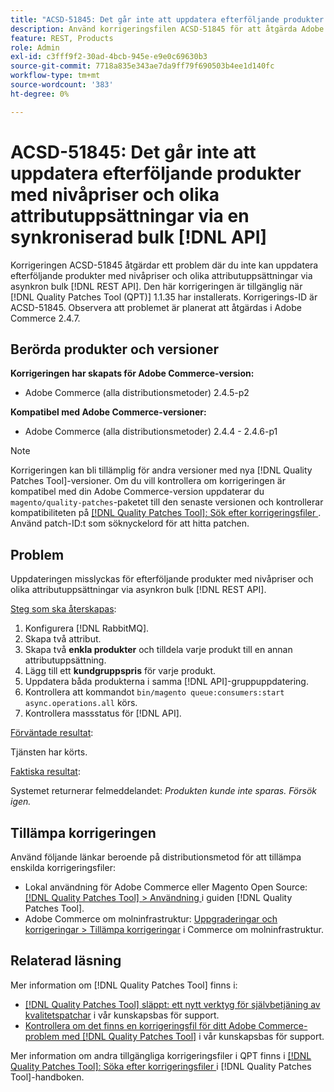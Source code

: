 ```yaml
---
title: "ACSD-51845: Det går inte att uppdatera efterföljande produkter med nivåpriser och olika attributuppsättningar via en synkroniserad bulk  [!DNL API]"
description: Använd korrigeringsfilen ACSD-51845 för att åtgärda Adobe Commerce-problemet, där du inte kan uppdatera efterföljande produkter med nivåpriser och olika attributuppsättningar via asynkron bulk [!DNL REST API].
feature: REST, Products
role: Admin
exl-id: c3fff9f2-30ad-4bcb-945e-e9e0c69630b3
source-git-commit: 7718a835e343ae7da9ff79f690503b4ee1d140fc
workflow-type: tm+mt
source-wordcount: '383'
ht-degree: 0%

---
```


# ACSD-51845: Det går inte att uppdatera efterföljande produkter med nivåpriser och olika attributuppsättningar via en synkroniserad bulk [!DNL API]

Korrigeringen ACSD-51845 åtgärdar ett problem där du inte kan uppdatera efterföljande produkter med nivåpriser och olika attributuppsättningar via asynkron bulk [!DNL REST API]. Den här korrigeringen är tillgänglig när [!DNL Quality Patches Tool (QPT)] 1.1.35 har installerats. Korrigerings-ID är ACSD-51845. Observera att problemet är planerat att åtgärdas i Adobe Commerce 2.4.7.

## Berörda produkter och versioner

**Korrigeringen har skapats för Adobe Commerce-version:**

* Adobe Commerce (alla distributionsmetoder) 2.4.5-p2

**Kompatibel med Adobe Commerce-versioner:**

* Adobe Commerce (alla distributionsmetoder) 2.4.4 - 2.4.6-p1

>[!NOTE]
>
>Korrigeringen kan bli tillämplig för andra versioner med nya [!DNL Quality Patches Tool]-versioner. Om du vill kontrollera om korrigeringen är kompatibel med din Adobe Commerce-version uppdaterar du `magento/quality-patches`-paketet till den senaste versionen och kontrollerar kompatibiliteten på [[!DNL Quality Patches Tool]: Sök efter korrigeringsfiler ](https://experienceleague.adobe.com/tools/commerce-quality-patches/index.html). Använd patch-ID:t som söknyckelord för att hitta patchen.

## Problem

Uppdateringen misslyckas för efterföljande produkter med nivåpriser och olika attributuppsättningar via asynkron bulk [!DNL REST API].

<u>Steg som ska återskapas</u>:

1. Konfigurera [!DNL RabbitMQ].
1. Skapa två attribut.
1. Skapa två **enkla produkter** och tilldela varje produkt till en annan attributuppsättning.
1. Lägg till ett **kundgruppspris** för varje produkt.
1. Uppdatera båda produkterna i samma [!DNL API]-gruppuppdatering.
1. Kontrollera att kommandot `bin/magento queue:consumers:start async.operations.all` körs.
1. Kontrollera massstatus för [!DNL API].

<u>Förväntade resultat</u>:

Tjänsten har körts.

<u>Faktiska resultat</u>:

Systemet returnerar felmeddelandet: *Produkten kunde inte sparas. Försök igen.*

## Tillämpa korrigeringen

Använd följande länkar beroende på distributionsmetod för att tillämpa enskilda korrigeringsfiler:

* Lokal användning för Adobe Commerce eller Magento Open Source: [[!DNL Quality Patches Tool] > Användning ](https://experienceleague.adobe.com/docs/commerce-operations/tools/quality-patches-tool/usage.html) i guiden [!DNL Quality Patches Tool].
* Adobe Commerce om molninfrastruktur: [Uppgraderingar och korrigeringar > Tillämpa korrigeringar](https://experienceleague.adobe.com/docs/commerce-cloud-service/user-guide/develop/upgrade/apply-patches.html) i Commerce om molninfrastruktur.

## Relaterad läsning

Mer information om [!DNL Quality Patches Tool] finns i:

* [[!DNL Quality Patches Tool] släppt: ett nytt verktyg för självbetjäning av kvalitetspatchar](/help/announcements/adobe-commerce-announcements/magento-quality-patches-released-new-tool-to-self-serve-quality-patches.md) i vår kunskapsbas för support.
* [Kontrollera om det finns en korrigeringsfil för ditt Adobe Commerce-problem med  [!DNL Quality Patches Tool]](/help/support-tools/patches-available-in-qpt-tool/check-patch-for-magento-issue-with-magento-quality-patches.md) i vår kunskapsbas för support.

Mer information om andra tillgängliga korrigeringsfiler i QPT finns i [[!DNL Quality Patches Tool]: Söka efter korrigeringsfiler ](https://experienceleague.adobe.com/tools/commerce-quality-patches/index.html) i [!DNL Quality Patches Tool]-handboken.
